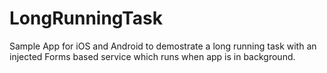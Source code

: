 # LongRunningTask

Sample App for iOS and Android to demostrate a long running task with an injected Forms based service which runs when app is in background.
